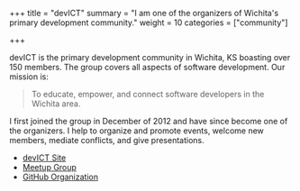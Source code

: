 +++
title = "devICT"
summary = "I am one of the organizers of Wichita's primary development community."
weight = 10
categories = ["community"]

+++

devICT is the primary development community in Wichita, KS boasting over 150
members. The group covers all aspects of software development. Our mission is:

> To educate, empower, and connect software developers in the Wichita area.

I first joined the group in December of 2012 and have since become one of the
organizers. I help to organize and promote events, welcome new members, mediate
conflicts, and give presentations.

* [devICT Site][devict]
* [Meetup Group][meetup]
* [GitHub Organization][github]

[github]: https://github.com/devict/
[devict]: http://devict.org
[meetup]: http://meetup.com/devict
